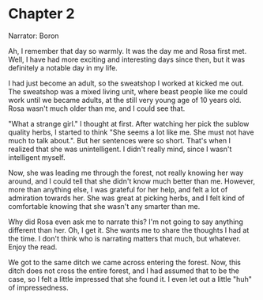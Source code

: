 
# Chapter 2
Narrator: Boron

Ah, I remember that day so warmly. It was the day me and Rosa first met. Well, I have had more exciting and interesting days since then, but it was definitely a notable day in my life.

I had just become an adult, so the sweatshop I worked at kicked me out. The sweatshop was a mixed living unit, where beast people like me could work until we became adults, at the still very young age of 10 years old. Rosa wasn't much older than me, and I could see that.

"What a strange girl." I thought at first. After watching her pick the sublow quality herbs, I started to think "She seems a lot like me. She must not have much to talk about.". But her sentences were so short. That's when I realized that she was unintelligent. I didn't really mind, since I wasn't intelligent myself.

Now, she was leading me through the forest, not really knowing her way around, and I could tell that she didn't know much better than me. However, more than anything else, I was grateful for her help, and felt a lot of admiration towards her. She was great at picking herbs, and I felt kind of comfortable knowing that she wasn't any smarter than me.

Why did Rosa even ask me to narrate this? I'm not going to say anything different than her. Oh, I get it. She wants me to share the thoughts I had at the time. I don't think who is narrating matters that much, but whatever. Enjoy the read.

We got to the same ditch we came across entering the forest. Now, this ditch does not cross the entire forest, and I had assumed that to be the case, so I felt a little impressed that she found it. I even let out a little "huh" of impressedness.









